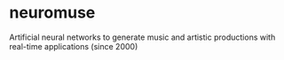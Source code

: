 # neuromuse
Artificial neural networks to generate music and artistic productions with real-time applications (since 2000)

